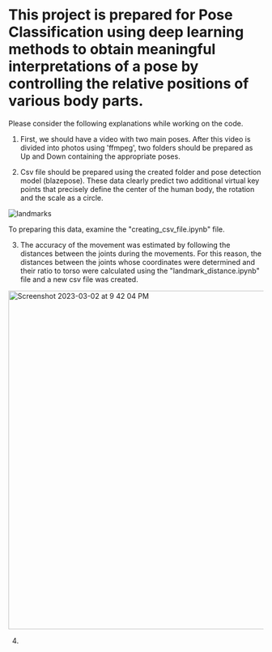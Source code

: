 # This project is prepared for Pose Classification using deep learning methods to obtain meaningful interpretations of a pose by controlling the relative positions of various body parts. 

Please consider the following explanations while working on the code.

1. First, we should have a video with two main poses. After this video is divided into photos using 'ffmpeg', two folders should be prepared as Up and Down containing the appropriate poses.

2. Csv file should be prepared using the created folder and pose detection model (blazepose). These data clearly predict two additional virtual key points that precisely define the center of the human body, the rotation and the scale as a circle.

![landmarks](https://user-images.githubusercontent.com/63105388/222617300-8677bd3f-f827-4a02-a00b-b90a02a0a5c3.png)

To preparing this data, examine the "creating_csv_file.ipynb" file.

3. The accuracy of the movement was estimated by following the distances between the joints during the movements. For this reason, the distances between the joints whose coordinates were determined and their ratio to torso were calculated using the "landmark_distance.ipynb" file and a new csv file was created.

<img width="669" alt="Screenshot 2023-03-02 at 9 42 04 PM" src="https://user-images.githubusercontent.com/63105388/222618444-ad14e40f-040c-455d-aa33-2b39cd406018.png">

4.  
